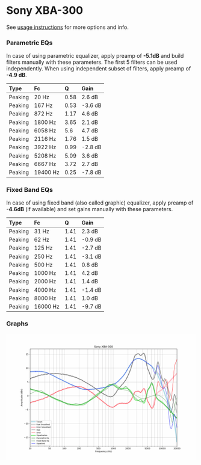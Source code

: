 # Sony XBA-300
See [usage instructions](https://github.com/jaakkopasanen/AutoEq#usage) for more options and info.

### Parametric EQs
In case of using parametric equalizer, apply preamp of **-5.1dB** and build filters manually
with these parameters. The first 5 filters can be used independently.
When using independent subset of filters, apply preamp of **-4.9 dB**.

| Type    | Fc       |    Q | Gain    |
|:--------|:---------|:-----|:--------|
| Peaking | 20 Hz    | 0.58 | 2.6 dB  |
| Peaking | 167 Hz   | 0.53 | -3.6 dB |
| Peaking | 872 Hz   | 1.17 | 4.6 dB  |
| Peaking | 1800 Hz  | 3.65 | 2.1 dB  |
| Peaking | 6058 Hz  | 5.6  | 4.7 dB  |
| Peaking | 2116 Hz  | 1.76 | 1.5 dB  |
| Peaking | 3922 Hz  | 0.99 | -2.8 dB |
| Peaking | 5208 Hz  | 5.09 | 3.6 dB  |
| Peaking | 6667 Hz  | 3.72 | 2.7 dB  |
| Peaking | 19400 Hz | 0.25 | -7.8 dB |

### Fixed Band EQs
In case of using fixed band (also called graphic) equalizer, apply preamp of **-4.6dB**
(if available) and set gains manually with these parameters.

| Type    | Fc       |    Q | Gain    |
|:--------|:---------|:-----|:--------|
| Peaking | 31 Hz    | 1.41 | 2.3 dB  |
| Peaking | 62 Hz    | 1.41 | -0.9 dB |
| Peaking | 125 Hz   | 1.41 | -2.7 dB |
| Peaking | 250 Hz   | 1.41 | -3.1 dB |
| Peaking | 500 Hz   | 1.41 | 0.8 dB  |
| Peaking | 1000 Hz  | 1.41 | 4.2 dB  |
| Peaking | 2000 Hz  | 1.41 | 1.4 dB  |
| Peaking | 4000 Hz  | 1.41 | -1.4 dB |
| Peaking | 8000 Hz  | 1.41 | 1.0 dB  |
| Peaking | 16000 Hz | 1.41 | -9.7 dB |

### Graphs
![](./Sony%20XBA-300.png)